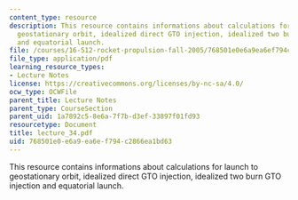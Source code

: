 ```yaml
---
content_type: resource
description: This resource contains informations about calculations for launch to
  geostationary orbit, idealized direct GTO injection, idealized two burn GTO injection
  and equatorial launch.
file: /courses/16-512-rocket-propulsion-fall-2005/768501e0e6a9ea6ef794c2866ea1bd63_lecture_34.pdf
file_type: application/pdf
learning_resource_types:
- Lecture Notes
license: https://creativecommons.org/licenses/by-nc-sa/4.0/
ocw_type: OCWFile
parent_title: Lecture Notes
parent_type: CourseSection
parent_uid: 1a7892c5-8e6a-7f7b-d3ef-33897f01fd93
resourcetype: Document
title: lecture_34.pdf
uid: 768501e0-e6a9-ea6e-f794-c2866ea1bd63
---
```

This resource contains informations about calculations for launch to geostationary orbit, idealized direct GTO injection, idealized two burn GTO injection and equatorial launch.